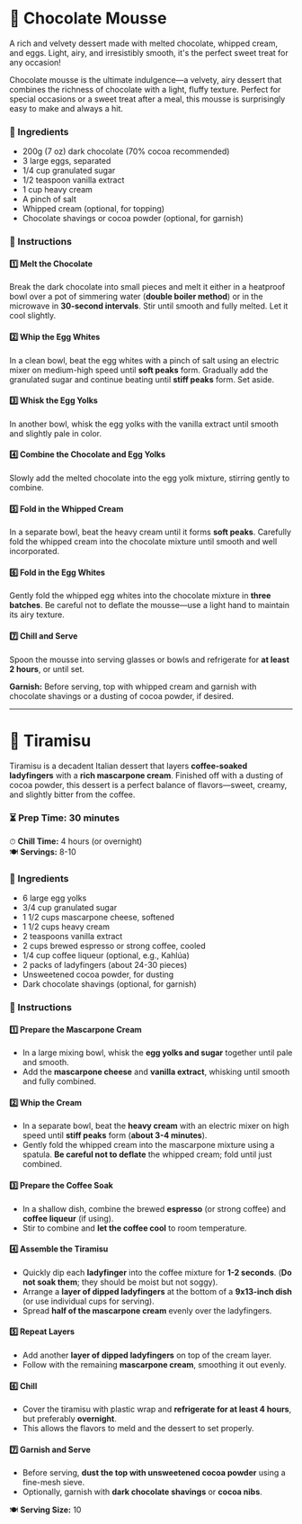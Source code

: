 # 🍫 Chocolate Mousse

A rich and velvety dessert made with melted chocolate, whipped cream, and eggs. Light, airy, and irresistibly smooth, it's the perfect sweet treat for any occasion!

Chocolate mousse is the ultimate indulgence—a velvety, airy dessert that combines the richness of chocolate with a light, fluffy texture. Perfect for special occasions or a sweet treat after a meal, this mousse is surprisingly easy to make and always a hit.

### 🛒 Ingredients

- 200g (7 oz) dark chocolate (70% cocoa recommended)
- 3 large eggs, separated
- 1/4 cup granulated sugar
- 1/2 teaspoon vanilla extract
- 1 cup heavy cream
- A pinch of salt
- Whipped cream (optional, for topping)
- Chocolate shavings or cocoa powder (optional, for garnish)

### 📝 Instructions

#### 1️⃣ Melt the Chocolate

Break the dark chocolate into small pieces and melt it either in a heatproof bowl over a pot of simmering water (**double boiler method**) or in the microwave in **30-second intervals**. Stir until smooth and fully melted. Let it cool slightly.

#### 2️⃣ Whip the Egg Whites

In a clean bowl, beat the egg whites with a pinch of salt using an electric mixer on medium-high speed until **soft peaks** form. Gradually add the granulated sugar and continue beating until **stiff peaks** form. Set aside.

#### 3️⃣ Whisk the Egg Yolks

In another bowl, whisk the egg yolks with the vanilla extract until smooth and slightly pale in color.

#### 4️⃣ Combine the Chocolate and Egg Yolks

Slowly add the melted chocolate into the egg yolk mixture, stirring gently to combine.

#### 5️⃣ Fold in the Whipped Cream

In a separate bowl, beat the heavy cream until it forms **soft peaks**. Carefully fold the whipped cream into the chocolate mixture until smooth and well incorporated.

#### 6️⃣ Fold in the Egg Whites

Gently fold the whipped egg whites into the chocolate mixture in **three batches**. Be careful not to deflate the mousse—use a light hand to maintain its airy texture.

#### 7️⃣ Chill and Serve

Spoon the mousse into serving glasses or bowls and refrigerate for **at least 2 hours**, or until set.

**Garnish:** Before serving, top with whipped cream and garnish with chocolate shavings or a dusting of cocoa powder, if desired.

---

# 🍰 Tiramisu

Tiramisu is a decadent Italian dessert that layers **coffee-soaked ladyfingers** with a **rich mascarpone cream**. Finished off with a dusting of cocoa powder, this dessert is a perfect balance of flavors—sweet, creamy, and slightly bitter from the coffee.

### ⏳ Prep Time: 30 minutes

⏱ **Chill Time:** 4 hours (or overnight)  
🍽 **Servings:** 8-10

### 🛒 Ingredients

- 6 large egg yolks
- 3/4 cup granulated sugar
- 1 1/2 cups mascarpone cheese, softened
- 1 1/2 cups heavy cream
- 2 teaspoons vanilla extract
- 2 cups brewed espresso or strong coffee, cooled
- 1/4 cup coffee liqueur (optional, e.g., Kahlúa)
- 2 packs of ladyfingers (about 24-30 pieces)
- Unsweetened cocoa powder, for dusting
- Dark chocolate shavings (optional, for garnish)

### 📝 Instructions

#### 1️⃣ Prepare the Mascarpone Cream

- In a large mixing bowl, whisk the **egg yolks and sugar** together until pale and smooth.
- Add the **mascarpone cheese** and **vanilla extract**, whisking until smooth and fully combined.

#### 2️⃣ Whip the Cream

- In a separate bowl, beat the **heavy cream** with an electric mixer on high speed until **stiff peaks** form (**about 3-4 minutes**).
- Gently fold the whipped cream into the mascarpone mixture using a spatula. **Be careful not to deflate** the whipped cream; fold until just combined.

#### 3️⃣ Prepare the Coffee Soak

- In a shallow dish, combine the brewed **espresso** (or strong coffee) and **coffee liqueur** (if using).
- Stir to combine and **let the coffee cool** to room temperature.

#### 4️⃣ Assemble the Tiramisu

- Quickly dip each **ladyfinger** into the coffee mixture for **1-2 seconds**. (**Do not soak them**; they should be moist but not soggy).
- Arrange a **layer of dipped ladyfingers** at the bottom of a **9x13-inch dish** (or use individual cups for serving).
- Spread **half of the mascarpone cream** evenly over the ladyfingers.

#### 5️⃣ Repeat Layers

- Add another **layer of dipped ladyfingers** on top of the cream layer.
- Follow with the remaining **mascarpone cream**, smoothing it out evenly.

#### 6️⃣ Chill

- Cover the tiramisu with plastic wrap and **refrigerate for at least 4 hours**, but preferably **overnight**.
- This allows the flavors to meld and the dessert to set properly.

#### 7️⃣ Garnish and Serve

- Before serving, **dust the top with unsweetened cocoa powder** using a fine-mesh sieve.
- Optionally, garnish with **dark chocolate shavings** or **cocoa nibs**.

🍽 **Serving Size:** 10
